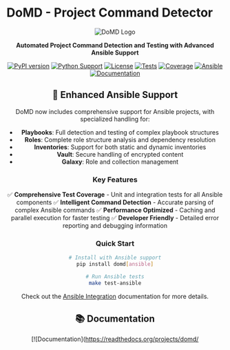 # DoMD - Project Command Detector

<div align="center">

![DoMD Logo](assets/logo.png)

**Automated Project Command Detection and Testing with Advanced Ansible Support**

[![PyPI version](https://badge.fury.io/py/domd.svg)](https://badge.fury.io/py/domd)
[![Python Support](https://img.shields.io/pypi/pyversions/domd.svg)](https://pypi.org/project/domd/)
[![License](https://img.shields.io/badge/License-Apache%202.0-blue.svg)](https://opensource.org/licenses/Apache-2.0)
[![Tests](https://github.com/wronai/domd/workflows/CI%2FCD%20Pipeline/badge.svg)](https://github.com/wronai/domd/actions)
[![Coverage](https://codecov.io/gh/wronai/domd/branch/main/graph/badge.svg)](https://codecov.io/gh/wronai/domd)
[![Ansible](https://img.shields.io/badge/Ansible-Compatible-EE0000?logo=ansible)](https://www.ansible.com/)
[![Documentation](https://img.shields.io/badge/docs-latest-brightgreen.svg)](https://domd.readthedocs.io/)

## 🚀 Enhanced Ansible Support

DoMD now includes comprehensive support for Ansible projects, with specialized handling for:

- **Playbooks**: Full detection and testing of complex playbook structures
- **Roles**: Complete role structure analysis and dependency resolution
- **Inventories**: Support for both static and dynamic inventories
- **Vault**: Secure handling of encrypted content
- **Galaxy**: Role and collection management

### Key Features

✅ **Comprehensive Test Coverage** - Unit and integration tests for all Ansible components
✅ **Intelligent Command Detection** - Accurate parsing of complex Ansible commands
✅ **Performance Optimized** - Caching and parallel execution for faster testing
✅ **Developer Friendly** - Detailed error reporting and debugging information

### Quick Start

```bash
# Install with Ansible support
pip install domd[ansible]

# Run Ansible tests
make test-ansible
```

Check out the [Ansible Integration](features/ansible.md) documentation for more details.

## 📚 Documentation

[![Documentation](https://readthedocs.org/projects/domd/
